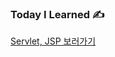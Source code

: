 ### Today I Learned ✍️ 

[Servlet, JSP 보러가기](https://silicon-echinodon-49c.notion.site/Servlet-JSP-242a564bc2398082aeede4d0ae90487f)